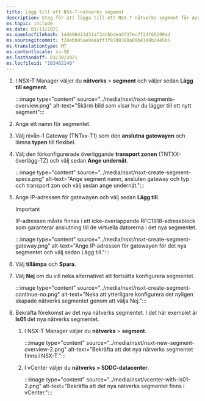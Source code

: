 ```yaml
---
title: Lägg till ett NSX-T-nätverks segment
description: Steg för att lägga till ett NSX-T nätverks segment för Azure VMware-lösningen.
ms.topic: include
ms.date: 03/13/2021
ms.openlocfilehash: 14d698413d31af2dcbbdea5f37ec7f24f65199ad
ms.sourcegitcommit: f28ebb95ae9aaaff3f87d8388a09b41e0b3445b5
ms.translationtype: MT
ms.contentlocale: sv-SE
ms.lasthandoff: 03/30/2021
ms.locfileid: "103462140"
---
```

<!-- Used in manage-dhcp.md and tutorial-nsx-t-network-segment.md -->

1. I NSX-T Manager väljer du **nätverks**  >  **segment** och väljer sedan **Lägg till segment**. 

   :::image type="content" source="../media/nsxt/nsxt-segments-overview.png" alt-text="Skärm bild som visar hur du lägger till ett nytt segment":::

1. Ange ett namn för segmentet.

1. Välj nivån-1 Gateway (TNTxx-T1) som den **anslutna gatewayen** och lämna **typen** till flexibel.

1. Välj den förkonfigurerade överliggande **transport zonen** (TNTXX-överlägg-TZ) och välj sedan **Ange undernät**. 

   :::image type="content" source="../media/nsxt/nsxt-create-segment-specs.png" alt-text="Ange segment namn, ansluten gateway och typ och transport zon och välj sedan ange undernät.":::

1. Ange IP-adressen för gatewayen och välj sedan **Lägg till**. 

   >[!IMPORTANT]
   >IP-adressen måste finnas i ett icke-överlappande RFC1918-adressblock som garanterar anslutning till de virtuella datorerna i det nya segmentet.

   :::image type="content" source="../media/nsxt/nsxt-create-segment-gateway.png" alt-text="Ange IP-adressen för gatewayen för det nya segmentet och välj sedan Lägg till.":::

1. Välj **tillämpa** och **Spara**.

1. Välj **Nej** om du vill neka alternativet att fortsätta konfigurera segmentet. 

   :::image type="content" source="../media/nsxt/nsxt-create-segment-continue-no.png" alt-text="Neka att ytterligare konfigurera det nyligen skapade nätverks segmentet genom att välja Nej.":::

1. Bekräfta förekomst av det nya nätverks segmentet. I det här exemplet är **ls01** det nya nätverks segmentet.

   1. I NSX-T Manager väljer du **nätverks**  >  **segment**. 

      :::image type="content" source="../media/nsxt/nsxt-new-segment-overview-2.png" alt-text="Bekräfta att det nya nätverks segmentet finns i NSX-T.":::

   1. I vCenter väljer du **nätverks > SDDC-datacenter**.

      :::image type="content" source="../media/nsxt/vcenter-with-ls01-2.png" alt-text="Bekräfta att det nya nätverks segmentet finns i vCenter.":::